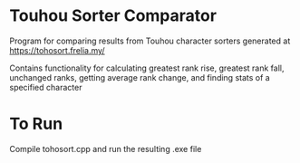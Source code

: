 # Touhou Sorter Comparator
Program for comparing results from Touhou character sorters generated at https://tohosort.frelia.my/

Contains functionality for calculating greatest rank rise, greatest rank fall, unchanged ranks, getting average rank change, and finding stats of a specified character

# To Run
Compile tohosort.cpp and run the resulting .exe file
